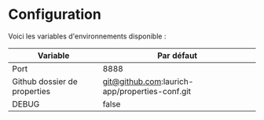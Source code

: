 # Configuration

Voici les variables d'environnements disponible : 

| Variable | Par défaut | 
|----------|----------| 
| Port | 8888 | 
| Github dossier de properties | git@github.com:laurich-app/properties-conf.git | 
| DEBUG | false |